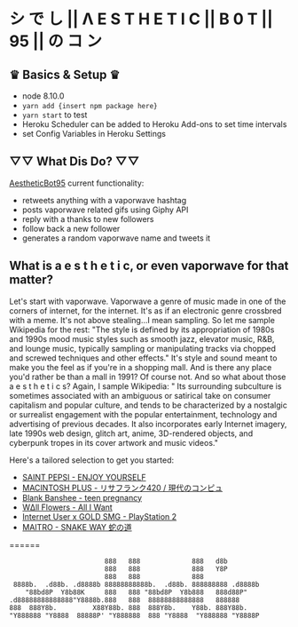 
# シ で し || Λ E S T H E T I C || B 0 T || 95 || の コ ン

## ♛ Basics & Setup ♛

* node 8.10.0
* `yarn add {insert npm package here}`
* `yarn start` to test
* Heroku Scheduler can be added to Heroku Add-ons to set time intervals
* set Config Variables in Heroku Settings

## ▽▽ What Dis Do? ▽▽

[AestheticBot95](https://twitter.com/AestheticBot95) current functionality:
+ retweets anything with a vaporwave hashtag
+ posts vaporwave related gifs using Giphy API
+ reply with a thanks to new followers
+ follow back a new follower
+ generates a random vaporwave name and tweets it

## What is a e s t h e t i c, or even vaporwave for that matter?

Let's start with vaporwave.  Vaporwave a genre of music made in one of the corners of internet, for the internet.
It's as if an electronic genre crossbred with a meme.  It's not above stealing...I mean sampling. So let me sample Wikipedia for the rest:
"The style is defined by its appropriation of 1980s and 1990s mood music styles such as smooth jazz, elevator music, R&B, and lounge music, typically sampling or manipulating tracks via chopped and screwed techniques and other effects."
It's style and sound meant to make you the feel as if you're in a shopping mall.  And is there any place you'd rather be than a mall in 1991? Of course not.
And so what about those a e s t h e t i c s? Again, I sample Wikipedia:
" Its surrounding subculture is sometimes associated with an ambiguous or satirical take on consumer capitalism and popular culture, and tends to be characterized by a nostalgic or surrealist engagement with the popular entertainment, technology and advertising of previous decades. It also incorporates early Internet imagery, late 1990s web design, glitch art, anime, 3D-rendered objects, and cyberpunk tropes in its cover artwork and music videos."

Here's a tailored selection to get you started:
+ [SAINT PEPSI - ENJOY YOURSELF](https://youtu.be/qzj4gHuH2LA)
+ [MACINTOSH PLUS - リサフランク420 / 現代のコンピュ](https://www.youtube.com/watch?v=_4gl-FX2RvI)
+ [Blank Banshee - teen pregnancy](https://www.youtube.com/watch?v=rTfa-9aCTYg&t=36s)
+ [WΔll Flowers - All I Want](https://youtu.be/igO1zH7_hE4)
+ [Internet User x GOLD SMG - PlayStation 2](https://youtu.be/FrldFK-sOhE)
+ [MAITRO - SNAKE WAY 蛇の道](https://www.youtube.com/watch?v=v7Srbp8WPMY)

======

```
                        888   888             888   d8b
                        888   888             888   Y8P
                        888   888             888
 8888b.  .d88b. .d8888b 88888888888b.  .d88b. 888888888 .d8888b
    "88bd8P  Y8b88K     888   888 "88bd8P  Y8b888   888d88P"
.d88888888888888"Y8888b.888   888  88888888888888   888888
888  888Y8b.         X88Y88b. 888  888Y8b.    Y88b. 888Y88b.
"Y888888 "Y8888  88888P' "Y888888  888 "Y8888  "Y888888 "Y8888P

```